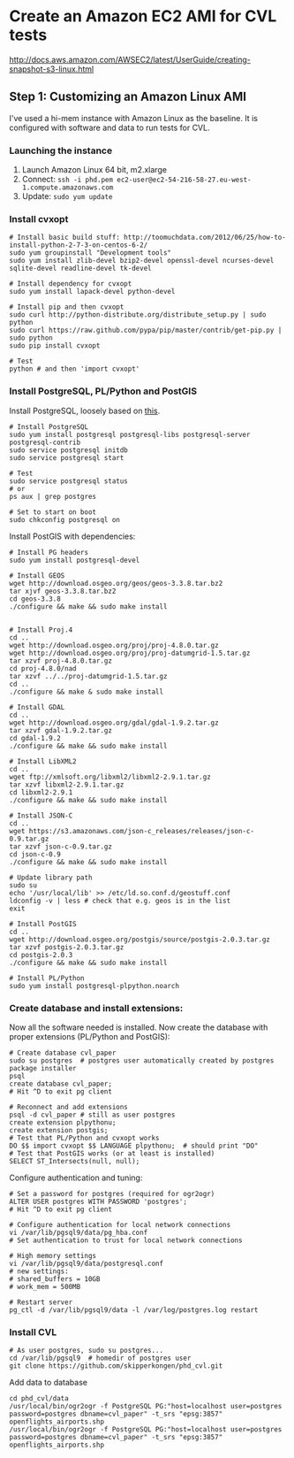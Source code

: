# Create an Amazon EC2 AMI for CVL tests

http://docs.aws.amazon.com/AWSEC2/latest/UserGuide/creating-snapshot-s3-linux.html

## Step 1: Customizing an Amazon Linux AMI

I've used a hi-mem instance with Amazon Linux as the baseline. It is configured with software and data to run tests for CVL.

### Launching the instance

1. Launch Amazon Linux 64 bit, m2.xlarge
2. Connect: `ssh -i phd.pem ec2-user@ec2-54-216-58-27.eu-west-1.compute.amazonaws.com`
3. Update: `sudo yum update`

### Install cvxopt

```
# Install basic build stuff: http://toomuchdata.com/2012/06/25/how-to-install-python-2-7-3-on-centos-6-2/
sudo yum groupinstall "Development tools"
sudo yum install zlib-devel bzip2-devel openssl-devel ncurses-devel sqlite-devel readline-devel tk-devel

# Install dependency for cvxopt
sudo yum install lapack-devel python-devel

# Install pip and then cvxopt
sudo curl http://python-distribute.org/distribute_setup.py | sudo python
sudo curl https://raw.github.com/pypa/pip/master/contrib/get-pip.py | sudo python
sudo pip install cvxopt

# Test
python # and then 'import cvxopt'
```

### Install PostgreSQL, PL/Python and PostGIS

Install PostgreSQL, loosely based on [this](http://loc2log.ucoz.com/blog/installing_postgresql_at_amazon_ec2/2012-03-24-1).

```
# Install PostgreSQL
sudo yum install postgresql postgresql-libs postgresql-server postgresql-contrib
sudo service postgresql initdb
sudo service postgresql start

# Test
sudo service postgresql status
# or 
ps aux | grep postgres

# Set to start on boot
sudo chkconfig postgresql on
```

Install PostGIS with dependencies:

```
# Install PG headers
sudo yum install postgresql-devel

# Install GEOS
wget http://download.osgeo.org/geos/geos-3.3.8.tar.bz2
tar xjvf geos-3.3.8.tar.bz2
cd geos-3.3.8
./configure && make && sudo make install


# Install Proj.4
cd ..
wget http://download.osgeo.org/proj/proj-4.8.0.tar.gz
wget http://download.osgeo.org/proj/proj-datumgrid-1.5.tar.gz
tar xzvf proj-4.8.0.tar.gz
cd proj-4.8.0/nad
tar xzvf ../../proj-datumgrid-1.5.tar.gz
cd ..
./configure && make & sudo make install

# Install GDAL
cd ..
wget http://download.osgeo.org/gdal/gdal-1.9.2.tar.gz
tar xzvf gdal-1.9.2.tar.gz
cd gdal-1.9.2
./configure && make && sudo make install

# Install LibXML2
cd ..
wget ftp://xmlsoft.org/libxml2/libxml2-2.9.1.tar.gz
tar xzvf libxml2-2.9.1.tar.gz 
cd libxml2-2.9.1
./configure && make && sudo make install

# Install JSON-C
cd ..
wget https://s3.amazonaws.com/json-c_releases/releases/json-c-0.9.tar.gz
tar xzvf json-c-0.9.tar.gz 
cd json-c-0.9
./configure && make && sudo make install

# Update library path
sudo su
echo '/usr/local/lib' >> /etc/ld.so.conf.d/geostuff.conf
ldconfig -v | less # check that e.g. geos is in the list
exit

# Install PostGIS
cd ..
wget http://download.osgeo.org/postgis/source/postgis-2.0.3.tar.gz
tar xzvf postgis-2.0.3.tar.gz
cd postgis-2.0.3
./configure && make && sudo make install

# Install PL/Python
sudo yum install postgresql-plpython.noarch
```

### Create database and install extensions:

Now all the software needed is installed. Now create the database with proper extensions (PL/Python and PostGIS):

```
# Create database cvl_paper
sudo su postgres  # postgres user automatically created by postgres package installer
psql
create database cvl_paper;
# Hit ^D to exit pg client

# Reconnect and add extensions
psql -d cvl_paper # still as user postgres
create extension plpythonu;
create extension postgis;
# Test that PL/Python and cvxopt works
DO $$ import cvxopt $$ LANGUAGE plpythonu;  # should print "DO"
# Test that PostGIS works (or at least is installed)
SELECT ST_Intersects(null, null);
```

Configure authentication and tuning:

```
# Set a password for postgres (required for ogr2ogr)
ALTER USER postgres WITH PASSWORD 'postgres';
# Hit ^D to exit pg client

# Configure authentication for local network connections
vi /var/lib/pgsql9/data/pg_hba.conf
# Set authentication to trust for local network connections

# High memory settings
vi /var/lib/pgsql9/data/postgresql.conf
# new settings:
# shared_buffers = 10GB
# work_mem = 500MB

# Restart server
pg_ctl -d /var/lib/pgsql9/data -l /var/log/postgres.log restart
```

### Install CVL

```
# As user postgres, sudo su postgres...
cd /var/lib/pgsql9  # homedir of postgres user
git clone https://github.com/skipperkongen/phd_cvl.git
```

Add data to database

```
cd phd_cvl/data
/usr/local/bin/ogr2ogr -f PostgreSQL PG:"host=localhost user=postgres password=postgres dbname=cvl_paper" -t_srs "epsg:3857" openflights_airports.shp
/usr/local/bin/ogr2ogr -f PostgreSQL PG:"host=localhost user=postgres password=postgres dbname=cvl_paper" -t_srs "epsg:3857" openflights_airports.shp
```

